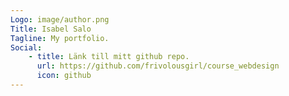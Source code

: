 ```yaml
---
Logo: image/author.png
Title: Isabel Salo
Tagline: My portfolio.
Social:
    - title: Länk till mitt github repo.
      url: https://github.com/frivolousgirl/course_webdesign
      icon: github
---
```

